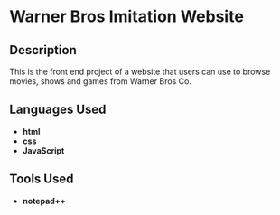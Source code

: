 <h1>Warner Bros Imitation Website</h1>

<h2>Description</h2>
This is the front end project of a website that users can use to browse movies, shows and games from Warner Bros Co. <br />


<h2>Languages Used</h2>

- <b>html</b>
- <b>css</b>
- <b>JavaScript</b>

<h2>Tools Used</h2>

- <b>notepad++</b>

